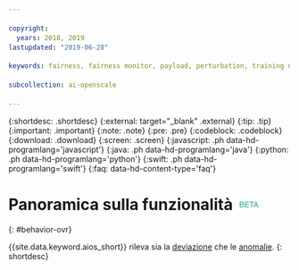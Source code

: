 ```yaml
---

copyright:
  years: 2018, 2019
lastupdated: "2019-06-28"

keywords: fairness, fairness monitor, payload, perturbation, training data, debiased

subcollection: ai-openscale

---
```


{:shortdesc: .shortdesc}
{:external: target="_blank" .external}
{:tip: .tip}
{:important: .important}
{:note: .note}
{:pre: .pre}
{:codeblock: .codeblock}
{:download: .download}
{:screen: .screen}
{:javascript: .ph data-hd-programlang='javascript'}
{:java: .ph data-hd-programlang='java'}
{:python: .ph data-hd-programlang='python'}
{:swift: .ph data-hd-programlang='swift'}
{:faq: data-hd-content-type='faq'}

# Panoramica sulla funzionalità ![tag beta](images/beta.png)
{: #behavior-ovr}

{{site.data.keyword.aios_short}} rileva sia la [deviazione](https://test.cloud.ibm.com/docs/services/ai-openscale?topic=ai-openscale-behavior-drift-ovr) che le [anomalie](https://test.cloud.ibm.com/docs/services/ai-openscale?topic=ai-openscale-behavior-anomalies).
{: shortdesc}
